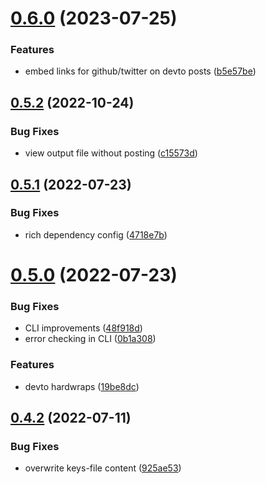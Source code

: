 # [0.6.0](https://github.com/Mr-Destructive/crossposter/compare/v0.5.2...v0.6.0) (2023-07-25)


### Features

* embed links for github/twitter on devto posts ([b5e57be](https://github.com/Mr-Destructive/crossposter/commit/b5e57be17d6bf6d2ccf72b88e9d6d279a49a2e3f))



## [0.5.2](https://github.com/Mr-Destructive/crossposter/compare/v0.5.1...v0.5.2) (2022-10-24)


### Bug Fixes

* view output file without posting ([c15573d](https://github.com/Mr-Destructive/crossposter/commit/c15573d9de008eeee9a4c7b5437ada3561e87e40))



## [0.5.1](https://github.com/Mr-Destructive/crossposter/compare/v0.5.0...v0.5.1) (2022-07-23)


### Bug Fixes

* rich dependency config ([4718e7b](https://github.com/Mr-Destructive/crossposter/commit/4718e7b67c16dd09f33a61e077e7a5eb3621dfb8))



# [0.5.0](https://github.com/Mr-Destructive/crossposter/compare/v0.4.2...v0.5.0) (2022-07-23)


### Bug Fixes

* CLI improvements ([48f918d](https://github.com/Mr-Destructive/crossposter/commit/48f918d679a37fd3f8f2d1dcddcccf2ffe180c14))
* error checking in CLI ([0b1a308](https://github.com/Mr-Destructive/crossposter/commit/0b1a308c23ad65bded763229ced64d735d18d34a))


### Features

* devto hardwraps ([19be8dc](https://github.com/Mr-Destructive/crossposter/commit/19be8dcce6422b8179f34397cd60c0870082d9a9))



## [0.4.2](https://github.com/Mr-Destructive/crossposter/compare/v0.4.1...v0.4.2) (2022-07-11)


### Bug Fixes

* overwrite keys-file content ([925ae53](https://github.com/Mr-Destructive/crossposter/commit/925ae53021d16f81209f9bae5ca2d0970445d69a))



